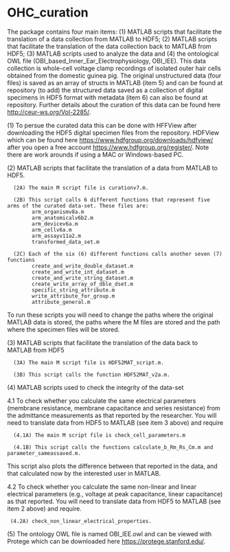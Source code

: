 # OHC_curation
The package contains four main items: (1) MATLAB scripts that facilitate the translation of a data collection from MATLAB to HDF5; (2) MATLAB scripts that facilitate the translation of the data collection back to MATLAB from HDF5; (3) MATLAB scripts used to analyze the data and (4) the ontological OWL file (OBI_based_Inner_Ear_Electrophysiology, OBI_IEE). This data collection is whole-cell voltage clamp recordings of isolated outer hair cells obtained from the domestic guinea pig.  The original unstructured data (four files) is saved as an array of structs in MATLAB (item 5) and can be found at repository (to add) the structured data saved as a collection of digital specimens in HDF5 format with metadata  (item 6) can also be found at repository. Further details about the curation of this data can be found here http://ceur-ws.org/Vol-2285/.   

(1) To persue the curated data this can be done with HFFView after downloading the HDF5 digital specimen files from the repository.  HDFView which can be found here https://www.hdfgroup.org/downloads/hdfview/ after you open a free account https://www.hdfgroup.org/register/.  Note there are work arounds if using a MAC or Windows-based PC. 

(2) MATLAB scripts that facilitate the translation of a data from MATLAB to HDF5. 

      (2A) The main M script file is curationv7.m.  
      
      (2B) This script calls 6 different functions that represent five arms of the curated data-set. These files are:
            arm_organismv8a.m
            arm_anatomicalv6b2.m
            arm_devicev6a.m
            arm_cellv6a.m
            arm_assayv11a2.m
            transformed_data_set.m
            
      (2C) Each of the six (6) different functions calls another seven (7) functions
            create_and_write_double_dataset.m
            create_and_write_int_dataset.m
            create_and_write_string_dataset.m
            create_write_array_of_dble_dset.m
            specific_string_attribute.m
            write_attribute_for_group.m
            attribute_general.m
To run these scripts you will need to change the paths where the original MATLAB data is stored, the paths where the M files are stored and the path where the specimen files will be stored. 

(3)  MATLAB scripts that facilitate the translation of the data back to MATLAB from HDF5

      (3A) The main M script file is HDF52MAT_script.m.  
      
      (3B) This script calls the function HDF52MAT_v2a.m.
      
(4) MATLAB scripts used to check the integrity of the data-set

4.1 To check whether you calculate the same electrical parameters (membrane resistance, membrane capacitance and series resistance) from the admittance measurements as that reported by the researcher. You will need to translate data from HDF5 to MATLAB (see item 3 above) and require

      (4.1A) The main M script file is check_cell_parameters.m 

      (4.1B) This script calls the functions calculate_b_Rm_Rs_Cm.m and parameter_sameassaved.m.

This script also plots the difference between that reported in the data, and that calculated now by the interested user in MATLAB. 

4.2 To check whether you calculate the same non-linear and linear electrical parameters (e.g., voltage at peak capacitance, linear capacitance) as that reported. You will need to translate data from HDF5 to MATLAB (see item 2 above) and require.

     (4.2A) check_non_linear_electrical_properties.
     
(5)  The ontology OWL file is named OBI_IEE.owl and can be viewed with Protege which can be downloaded here https://protege.stanford.edu/.  




